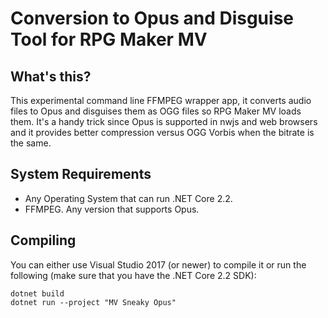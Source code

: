# Conversion to Opus and Disguise Tool for RPG Maker MV

## What's this?
This experimental command line FFMPEG wrapper app, it converts audio files to Opus and disguises them as OGG files so RPG Maker MV loads them.
It's a handy trick since Opus is supported in nwjs and web browsers and it provides better compression versus OGG Vorbis when the bitrate is the same.

## System Requirements
- Any Operating System that can run .NET Core 2.2.
- FFMPEG. Any version that supports Opus.

## Compiling

You can either use Visual Studio 2017 (or newer) to compile it or run the following (make sure that you have the .NET Core 2.2 SDK):

```
dotnet build
dotnet run --project "MV Sneaky Opus"
```
